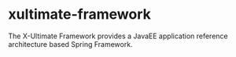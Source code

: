 xultimate-framework
===================

The X-Ultimate Framework provides a JavaEE application reference architecture based Spring Framework.
